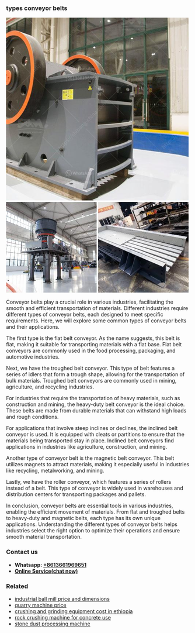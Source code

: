 <h3>types conveyor belts</h3><img src='1704857193.jpg' alt=''><p>Conveyor belts play a crucial role in various industries, facilitating the smooth and efficient transportation of materials. Different industries require different types of conveyor belts, each designed to meet specific requirements. Here, we will explore some common types of conveyor belts and their applications.</p><p>The first type is the flat belt conveyor. As the name suggests, this belt is flat, making it suitable for transporting materials with a flat base. Flat belt conveyors are commonly used in the food processing, packaging, and automotive industries.</p><p>Next, we have the troughed belt conveyor. This type of belt features a series of idlers that form a trough shape, allowing for the transportation of bulk materials. Troughed belt conveyors are commonly used in mining, agriculture, and recycling industries.</p><p>For industries that require the transportation of heavy materials, such as construction and mining, the heavy-duty belt conveyor is the ideal choice. These belts are made from durable materials that can withstand high loads and rough conditions.</p><p>For applications that involve steep inclines or declines, the inclined belt conveyor is used. It is equipped with cleats or partitions to ensure that the materials being transported stay in place. Inclined belt conveyors find applications in industries like agriculture, construction, and mining.</p><p>Another type of conveyor belt is the magnetic belt conveyor. This belt utilizes magnets to attract materials, making it especially useful in industries like recycling, metalworking, and mining.</p><p>Lastly, we have the roller conveyor, which features a series of rollers instead of a belt. This type of conveyor is widely used in warehouses and distribution centers for transporting packages and pallets.</p><p>In conclusion, conveyor belts are essential tools in various industries, enabling the efficient movement of materials. From flat and troughed belts to heavy-duty and magnetic belts, each type has its own unique applications. Understanding the different types of conveyor belts helps industries select the right option to optimize their operations and ensure smooth material transportation.</p><h3>Contact us</h3><ul><li><strong>Whatsapp:&nbsp;<a href="https://wa.me/8613661969651">+8613661969651</a></strong></li><li><a href="https://swt.shibang-china.com/?git&amp;zhl&amp;types conveyor belts"><strong>Online Service(chat now)</strong></a></li></ul><h3>Related</h3><ul><li><a href='industrial ball mill price and dimensions.md'>industrial ball mill price and dimensions</a></li><li><a href='quarry machine price.md'>quarry machine price</a></li><li><a href='crushing and grinding equipment cost in ethiopia.md'>crushing and grinding equipment cost in ethiopia</a></li><li><a href='rock crushing machine for concrete use.md'>rock crushing machine for concrete use</a></li><li><a href='stone dust processing machine.md'>stone dust processing machine</a></li></ul>